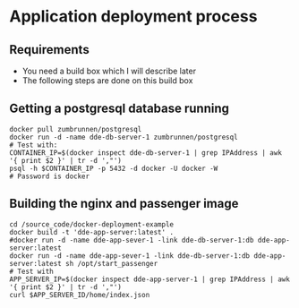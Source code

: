# Application deployment process
## Requirements
  - You need a build box which I will describe later
  - The following steps are done on this build box

## Getting a postgresql database running
    docker pull zumbrunnen/postgresql
    docker run -d -name dde-db-server-1 zumbrunnen/postgresql
    # Test with:
    CONTAINER_IP=$(docker inspect dde-db-server-1 | grep IPAddress | awk '{ print $2 }' | tr -d ',"')
    psql -h $CONTAINER_IP -p 5432 -d docker -U docker -W
    # Password is docker

## Building the nginx and passenger image
    cd /source_code/docker-deployment-example
    docker build -t 'dde-app-server:latest' .
    #docker run -d -name dde-app-sever-1 -link dde-db-server-1:db dde-app-server:latest
    docker run -d -name dde-app-sever-1 -link dde-db-server-1:db dde-app-server:latest sh /opt/start_passenger
    # Test with
    APP_SERVER_IP=$(docker inspect dde-app-server-1 | grep IPAddress | awk '{ print $2 }' | tr -d ',"')
    curl $APP_SERVER_ID/home/index.json
